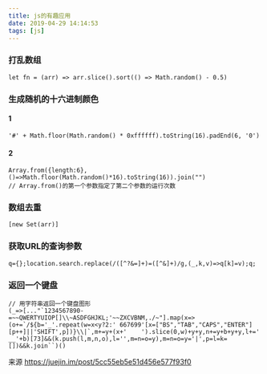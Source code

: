 ```yaml
---
title: js的有趣应用
date: 2019-04-29 14:14:53
tags: [js]
---
```


### 打乱数组
```
let fn = (arr) => arr.slice().sort(() => Math.random() - 0.5)
```

### 生成随机的十六进制颜色

#### 1
``` 
'#' + Math.floor(Math.random() * 0xffffff).toString(16).padEnd(6, '0')
```

#### 2
```
Array.from({length:6},()=>Math.floor(Math.random()*16).toString(16)).join("")
// Array.from()的第一个参数指定了第二个参数的运行次数
```

### 数组去重
```
[new Set(arr)]
```

### 获取URL的查询参数
```
q={};location.search.replace(/([^?&=]+)=([^&]+)/g,(_,k,v)=>q[k]=v);q;
```

### 返回一个键盘
```
// 用字符串返回一个键盘图形
(_=>[..."`1234567890-=~~QWERTYUIOP[]\\~ASDFGHJKL;'~~ZXCVBNM,./~"].map(x=>(o+=`/${b='_'.repeat(w=x<y?2:' 667699'[x=["BS","TAB","CAPS","ENTER"][p++]||'SHIFT',p])}\\|`,m+=y+(x+'    ').slice(0,w)+y+y,n+=y+b+y+y,l+=' __'+b)[73]&&(k.push(l,m,n,o),l='',m=n=o=y),m=n=o=y='|',p=l=k=[])&&k.join``)()
```

来源 https://juejin.im/post/5cc55eb5e51d456e577f93f0
